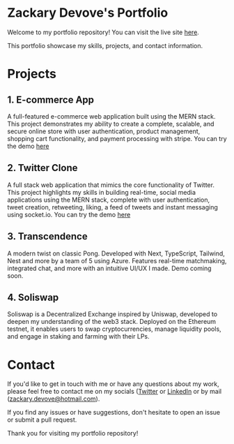 <h1>Zackary Devove's Portfolio</h1>

Welcome to my portfolio repository! You can visit the live site <a href="https://www.zackarydevove.com/">here</a>.

This portfolio showcase my skills, projects, and contact information.

<h1> Projects </h1>
<h2> 1. E-commerce App </h2>
A full-featured e-commerce web application built using the MERN stack. This project demonstrates my ability to create a complete, scalable, and secure online store with user authentication, product management, shopping cart functionality, and payment processing with stripe.
You can try the demo <a href="https://ecom-app-tan.vercel.app/">here</a>

<h2> 2. Twitter Clone </h2>
A full stack web application that mimics the core functionality of Twitter. This project highlights my skills in building real-time, social media applications using the MERN stack, complete with user authentication, tweet creation, retweeting, liking, a feed of tweets and instant messaging using socket.io.
You can try the demo <a href="https://social-media-app-ruby.vercel.app/home">here</a>

<h2> 3. Transcendence </h2>
A modern twist on classic Pong. Developed with Next, TypeScript, Tailwind, Nest and more by a team of 5 using Azure. Features real-time matchmaking, integrated chat, and more with an intuitive UI/UX I made.
Demo coming soon.

<h2> 4. Soliswap </h2>
Soliswap is a Decentralized Exchange inspired by Uniswap, developed to deepen my understanding of the web3 stack. Deployed on the Ethereum testnet, it enables users to swap cryptocurrencies, manage liquidity pools, and engage in staking and farming with their LPs.


<h1> Contact </h1>

If you'd like to get in touch with me or have any questions about my work, please feel free to contact me on my socials (<a href="https://twitter.com/ZackaryDevove">Twitter</a> or <a href="https://www.linkedin.com/in/zackarydevove/">LinkedIn</a> or by mail (zackary.devove@hotmail.com).

If you find any issues or have suggestions, don't hesitate to open an issue or submit a pull request.

Thank you for visiting my portfolio repository!
